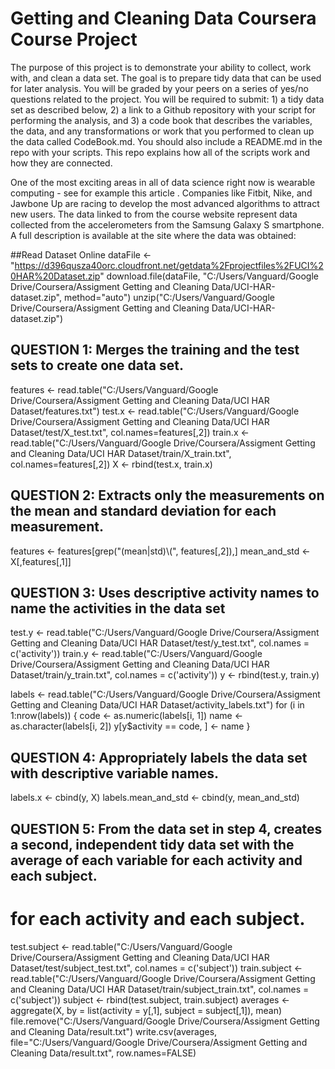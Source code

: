 # Getting and Cleaning Data Coursera Course Project

The purpose of this project is to demonstrate your ability to collect, work with, and clean a data set. The goal is to prepare tidy data that can be used for later analysis. You will be graded by your peers on a series of yes/no questions related to the project. You will be required to submit: 1) a tidy data set as described below, 2) a link to a Github repository with your script for performing the analysis, and 3) a code book that describes the variables, the data, and any transformations or work that you performed to clean up the data called CodeBook.md. You should also include a README.md in the repo with your scripts. This repo explains how all of the scripts work and how they are connected.  

One of the most exciting areas in all of data science right now is wearable computing - see for example this article . Companies like Fitbit, Nike, and Jawbone Up are racing to develop the most advanced algorithms to attract new users. The data linked to from the course website represent data collected from the accelerometers from the Samsung Galaxy S smartphone. A full description is available at the site where the data was obtained:

##Read Dataset Online
dataFile <- "https://d396qusza40orc.cloudfront.net/getdata%2Fprojectfiles%2FUCI%20HAR%20Dataset.zip"
download.file(dataFile, "C:/Users/Vanguard/Google Drive/Coursera/Assigment Getting and Cleaning Data/UCI-HAR-dataset.zip", method="auto")
unzip("C:/Users/Vanguard/Google Drive/Coursera/Assigment Getting and Cleaning Data/UCI-HAR-dataset.zip")

##    QUESTION 1:  Merges the training and the test sets to create one data set.
features <- read.table("C:/Users/Vanguard/Google Drive/Coursera/Assigment Getting and Cleaning Data/UCI HAR Dataset/features.txt")
test.x <- read.table("C:/Users/Vanguard/Google Drive/Coursera/Assigment Getting and Cleaning Data/UCI HAR Dataset/test/X_test.txt", col.names=features[,2])
train.x <- read.table("C:/Users/Vanguard/Google Drive/Coursera/Assigment Getting and Cleaning Data/UCI HAR Dataset/train/X_train.txt", col.names=features[,2])
X <- rbind(test.x, train.x)

##    QUESTION 2:  Extracts only the measurements on the mean and standard deviation for each measurement. 
features <- features[grep("(mean|std)\\(", features[,2]),]
mean_and_std <- X[,features[,1]]

##    QUESTION 3:  Uses descriptive activity names to name the activities in the data set
test.y <- read.table("C:/Users/Vanguard/Google Drive/Coursera/Assigment Getting and Cleaning Data/UCI HAR Dataset/test/y_test.txt", col.names = c('activity'))
train.y <- read.table("C:/Users/Vanguard/Google Drive/Coursera/Assigment Getting and Cleaning Data/UCI HAR Dataset/train/y_train.txt", col.names = c('activity'))
y <- rbind(test.y, train.y)

labels <- read.table("C:/Users/Vanguard/Google Drive/Coursera/Assigment Getting and Cleaning Data/UCI HAR Dataset/activity_labels.txt")
for (i in 1:nrow(labels)) {
        code <- as.numeric(labels[i, 1])
        name <- as.character(labels[i, 2])
        y[y$activity == code, ] <- name
}

##    QUESTION 4:  Appropriately labels the data set with descriptive variable names. 
labels.x <- cbind(y, X)
labels.mean_and_std <- cbind(y, mean_and_std)

##    QUESTION 5:  From the data set in step 4, creates a second, independent tidy data set with the average of each variable for each activity and each subject.
#    for each activity and each subject. 
test.subject <- read.table("C:/Users/Vanguard/Google Drive/Coursera/Assigment Getting and Cleaning Data/UCI HAR Dataset/test/subject_test.txt", col.names = c('subject'))
train.subject <- read.table("C:/Users/Vanguard/Google Drive/Coursera/Assigment Getting and Cleaning Data/UCI HAR Dataset/train/subject_train.txt", col.names = c('subject'))
subject <- rbind(test.subject, train.subject)
averages <- aggregate(X, by = list(activity = y[,1], subject = subject[,1]), mean)
file.remove("C:/Users/Vanguard/Google Drive/Coursera/Assigment Getting and Cleaning Data/result.txt")
write.csv(averages, file="C:/Users/Vanguard/Google Drive/Coursera/Assigment Getting and Cleaning Data/result.txt", row.names=FALSE)








